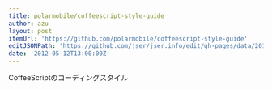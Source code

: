 ```yaml
---
title: polarmobile/coffeescript-style-guide
author: azu
layout: post
itemUrl: 'https://github.com/polarmobile/coffeescript-style-guide'
editJSONPath: 'https://github.com/jser/jser.info/edit/gh-pages/data/2012/05/index.json'
date: '2012-05-12T13:00:00Z'
---
```

CoffeeScriptのコーディングスタイル
